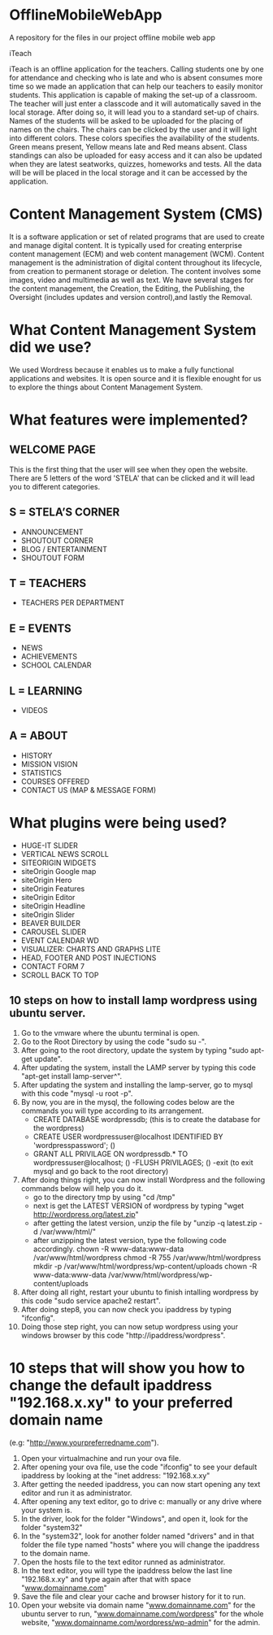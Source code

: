 # OfflineMobileWebApp
A repository for the files in our project offline mobile web app

iTeach 

iTeach is an offline application for the teachers. Calling students one by one for attendance and checking who is late and who is absent consumes more time so we made an application that can help our teachers to easily monitor students. This application is capable of making the set-up of a classroom. The teacher will just enter a classcode and it will automatically saved in the local storage. After doing so, it will lead you to a standard set-up of chairs. Names of the students will be asked to be uploaded for the placing of names on the chairs. The chairs can be clicked by the user and it will light into different colors. These colors specifies the availability of the students. Green means present, Yellow means late and Red means absent. Class standings can also be uploaded for easy access and it can also be updated when they are latest seatworks, quizzes, homeworks and tests. All the data will be will be placed in the local storage and it can be accessed by the application.

# Content Management System (CMS)

It is a software application or set of related programs that are used to create and manage digital content. It is typically used for creating enterprise content management (ECM) and web content management (WCM). Content management is the administration of digital content throughout its lifecycle, from creation to permanent storage or deletion. The content involves some images, video and multimedia as well as text. We have several stages for the content management, the Creation, the Editing, the Publishing, the Oversight (includes updates and version control),and lastly the Removal.  

# What Content Management System did we use?

We used Wordress because it enables us to make a fully functional applications and websites. It is open source and it is flexible enought for us to explore the things about Content Management System.

# What features were implemented? 
## WELCOME PAGE 
This is the first thing that the user will see when they open the website. There are 5 letters of the word 'STELA' that can be clicked and it will lead you to different categories.
## S = STELA’S CORNER
- ANNOUNCEMENT
- SHOUTOUT CORNER
- BLOG / ENTERTAINMENT
- SHOUTOUT FORM 
## T = TEACHERS
- TEACHERS PER DEPARTMENT
## E = EVENTS
- NEWS
- ACHIEVEMENTS
- SCHOOL CALENDAR
## L = LEARNING
- VIDEOS 
## A = ABOUT
- HISTORY
- MISSION VISION
- STATISTICS
- COURSES OFFERED
- CONTACT US (MAP & MESSAGE FORM)

# What plugins were being used?
- HUGE-IT SLIDER
- VERTICAL NEWS SCROLL
- SITEORIGIN WIDGETS
- siteOrigin Google map
- siteOrigin Hero
- siteOrigin Features
- siteOrigin Editor
- siteOrigin Headline
- siteOrigin Slider
- BEAVER BUILDER
- CAROUSEL SLIDER
- EVENT CALENDAR WD
- VISUALIZER: CHARTS AND GRAPHS LITE
- HEAD, FOOTER AND POST INJECTIONS
- CONTACT FORM 7
- SCROLL BACK TO TOP

## 10 steps on how to install lamp wordpress using ubuntu server.
1. Go to the vmware where the ubuntu terminal is open.
2. Go to the Root Directory by using the code "sudo su -".
3. After going to the root directory, update the system by typing "sudo apt-get update".
4. After updating the system, install the LAMP server by typing this code "apt-get install lamp-server^".
5. After updating the system and installing the lamp-server, go to mysql with this code "mysql -u root -p".
6. By now, you are in the mysql, the following codes below are the commands you will type according to its arrangement.
	- CREATE DATABASE wordpressdb; (this is to create the database for the wordpress)
	- CREATE USER wordpressuser@localhost IDENTIFIED BY 'wordpresspassword'; ()
	- GRANT ALL PRIVILAGE ON wordpressdb.* TO wordpressuser@localhost; ()
	-FLUSH PRIVILAGES; ()
	-exit (to exit mysql and go back to the root directory)
7. After doing things right, you can now install Wordpress and the following commands below will help you do it. 
	- go to the directory tmp by using "cd /tmp"
	- next is get the LATEST VERSION of wordpress by typing "wget http://wordpress.org/latest.zip"
	- after getting the latest version, unzip the file by "unzip -q latest.zip -d /var/www/html/"	
	- after unzipping the latest version, type the following code accordingly.
		chown -R www-data:www-data /var/www/html/wordpress
		chmod -R 755 /var/www/html/wordpress
		mkdir -p /var/www/html/wordpress/wp-content/uploads
		chown -R www-data:www-data /var/www/html/wordpress/wp-content/uploads
8. After doing all right, restart your ubuntu to finish intalling wordpress by this code "sudo service apache2 restart".
9. After doing step8, you can now check you ipaddress by typing "ifconfig".
10. Doing those step right, you can now setup wordpress using your windows browser by this code "http://ipaddress/wordpress".
  
# 10 steps that will show you how to change the default ipaddress "192.168.x.xy" to your preferred domain name 
(e.g: "http://www.yourpreferredname.com").
1. Open your virtualmachine and run your ova file.
2. After opening your ova file, use the code "ifconfig" to see your default ipaddress by looking at the "inet address: "192.168.x.xy"
3. After getting the needed ipaddress, you can now start opening any text editor and run it as administrator. 
4. After opening any text editor, go to drive c: manually or any drive where your system is. 
5. In the driver, look for the folder "Windows", and open it, look for the folder "system32"
6. In the "system32", look for another folder named "drivers" and in that folder the file type named "hosts" where you will change the ipaddress to the domain name. 
7. Open the hosts file to the text editor runned as administrator. 
8. In the text editor, you will type the ipaddress below the last line "192.168.x.xy" and type again after that with space "www.domainname.com"
9. Save the file and clear your cache and browser history for it to run. 
10. Open your website via domain name "www.domainname.com" for the ubuntu server to run, "www.domainname.com/wordpress" for the whole website, "www.domainname.com/wordpress/wp-admin" for the admin.
